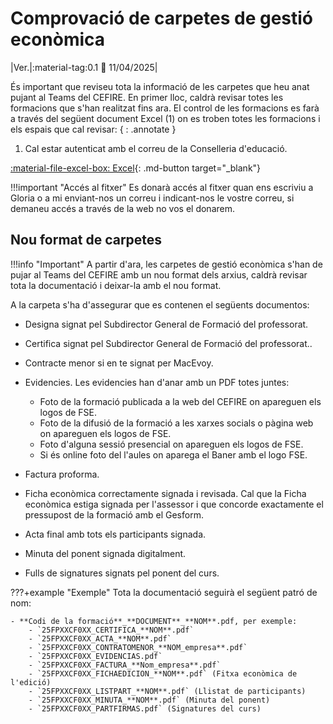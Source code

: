 # Comprovació de carpetes de gestió econòmica

|Ver.|:material-tag:0.1 :date: 11/04/2025|

És important que reviseu tota la informació de les carpetes que heu anat pujant al Teams del CEFIRE. En primer lloc, caldrà revisar totes les formacions que s'han realitzat fins ara. El control de les formacions es farà a través del següent document Excel (1) on es troben totes les formacions i els espais que cal revisar:
{ : .annotate }

1. Cal estar autenticat amb el correu de la Conselleria d'educació.

[:material-file-excel-box: Excel](https://gvaedu-my.sharepoint.com/:x:/r/personal/ar_vicenteboix_edu_gva_es/Documents/GESTI%C3%93%20ECON%C3%92MICA%20CEFIRE%20FP/Full_de_control_estat.xlsx?d=w460b25e6cc9d408b81b84ac025e16f28&csf=1&web=1&e=fSUHvH){: .md-button target="_blank"}


!!!important "Accés al fitxer"
    Es donarà accés al fitxer quan ens escriviu a Gloria o a mi enviant-nos un correu i indicant-nos le vostre correu, si demaneu accés a través de la web no vos el donarem.

## Nou format de carpetes

!!!info "Important"
    A partir d'ara, les carpetes de gestió econòmica s'han de pujar al Teams del CEFIRE amb un nou format dels arxius, caldrà revisar tota la documentació i deixar-la amb el nou format.

A la carpeta s'ha d'assegurar que es contenen el següents documentos:

* Designa signat pel Subdirector General de Formació del professorat.
* Certifica signat pel Subdirector General de Formació del professorat..
* Contracte menor si en te signat per MacEvoy.
* Evidencies. Les evidencies han d'anar amb un PDF totes juntes:
    - Foto de la formació publicada a la web del CEFIRE on apareguen els logos de FSE.
    - Foto de la difusió de la formació a les xarxes socials o pàgina web on apareguen els logos de FSE.
    - Foto d'alguna sessió presencial on apareguen els logos de FSE.
    - Si és online foto del l'aules on aparega el Baner amb el logo FSE.
* Factura proforma.
* Ficha econòmica correctamente signada i revisada. Cal que la Ficha econòmica estiga signada per l'assessor i que concorde exactamente el pressupost de la formació amb el Gesform.

* Acta final amb tots els participants signada.
* Minuta del ponent signada digitalment.
* Fulls de signatures signats pel ponent del curs.

???+example "Exemple"
    Tota la documentació seguirà el següent patró de nom:
    
    - **Codi de la formació**_**DOCUMENT**_**NOM**.pdf, per exemple:
        - `25FPXXCF0XX_CERTIFICA_**NOM**.pdf`
        - `25FPXXCF0XX_ACTA_**NOM**.pdf`
        - `25FPXXCF0XX_CONTRATOMENOR_**NOM_empresa**.pdf`
        - `25FPXXCF0XX_EVIDENCIAS.pdf`
        - `25FPXXCF0XX_FACTURA_**Nom_empresa**.pdf`
        - `25FPXXCF0XX_FICHAEDICION_**NOM**.pdf` (Fitxa econòmica de l'edició)
        - `25FPXXCF0XX_LISTPART_**NOM**.pdf` (Llistat de participants)
        - `25FPXXCF0XX_MINUTA_**NOM**.pdf` (Minuta del ponent)
        - `25FPXXCF0XX_PARTFIRMAS.pdf` (Signatures del curs)

